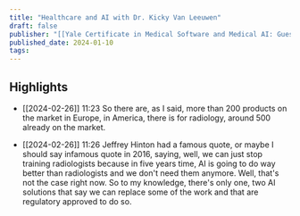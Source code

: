 ```yaml
---
title: "Healthcare and AI with Dr. Kicky Van Leeuwen"
draft: false
publisher: "[[Yale Certificate in Medical Software and Medical AI: Guest Experts]]"
published_date: 2024-01-10
tags:
---
```



## Highlights
* [[2024-02-26]] 11:23  So there are, as I said, more than 200 products on the market in Europe, in America, there is for radiology, around 500 already on the market.

* [[2024-02-26]] 11:26  Jeffrey Hinton had a famous quote, or maybe I should say infamous quote in 2016, saying, well, we can just stop training radiologists because in five years time, AI is going to do way better than radiologists and we don't need them anymore. Well, that's not the case right now. So to my knowledge, there's only one, two AI solutions that say we can replace some of the work and that are regulatory approved to do so.

